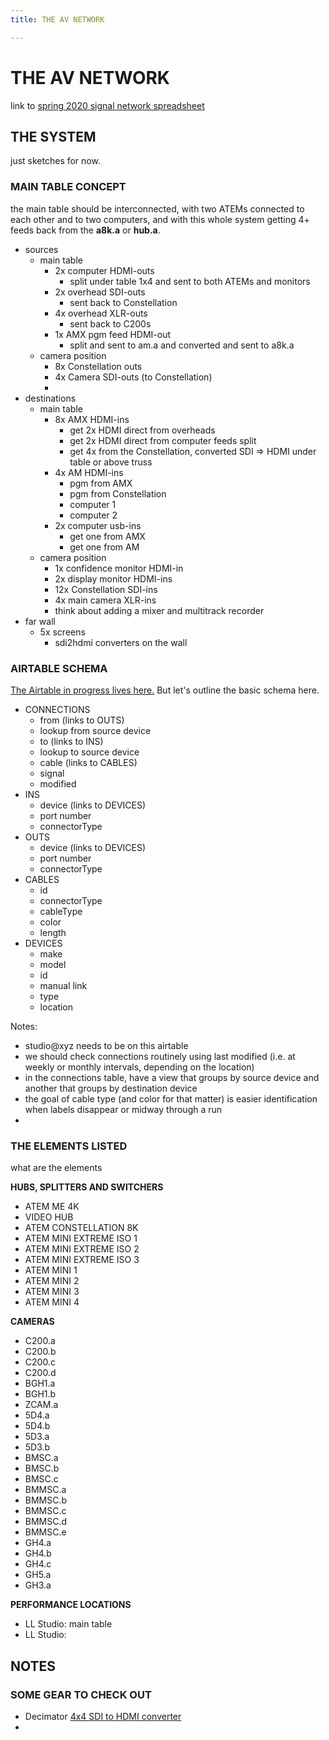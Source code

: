 ```yaml
---
title: THE AV NETWORK

---
```


# THE AV NETWORK

link to [spring 2020 signal network spreadsheet](https://docs.google.com/spreadsheets/d/1YSYOf0nkuvIaoESPbCnxT981co4_ejC0z43Y-2gGAJU/edit#gid=173972214)

## THE SYSTEM

just sketches for now. 


### MAIN TABLE CONCEPT

the main table should be interconnected, with two ATEMs connected to each other and to two computers, and with this whole system getting 4+ feeds back from the **a8k.a** or **hub.a**.

* sources
    * main table
        * 2x computer HDMI-outs
            * split under table 1x4 and sent to both ATEMs and monitors
        * 2x overhead SDI-outs
            * sent back to Constellation
        * 4x overhead XLR-outs
            * sent back to C200s
        * 1x AMX pgm feed HDMI-out
            * split and sent to am.a and converted and sent to a8k.a
    * camera position
        * 8x Constellation outs
        * 4x Camera SDI-outs (to Constellation)
        * 
* destinations
    * main table
        * 8x AMX HDMI-ins
            * get 2x HDMI direct from overheads
            * get 2x HDMI direct from computer feeds split
            * get 4x from the Constellation, converted SDI => HDMI under table or above truss
        * 4x AM HDMI-ins
            * pgm from AMX
            * pgm from Constellation
            * computer 1
            * computer 2
        * 2x computer usb-ins
            * get one from AMX
            * get one from AM
    * camera position
        * 1x confidence monitor HDMI-in
        * 2x display monitor HDMI-ins
        * 12x Constellation SDI-ins
        * 4x main camera XLR-ins
        * think about adding a mixer and multitrack recorder
* far wall
    * 5x screens
        * sdi2hdmi converters on the wall


### AIRTABLE SCHEMA

[The Airtable in progress lives here.](https://airtable.com/tblQhCyZzf5liD2tS/viwNHBYNrt5z8oM7v?blocks=hide) But let's outline the basic schema here.

* CONNECTIONS
    * from (links to OUTS)
    * lookup from source device
    * to (links to INS)
    * lookup to source device
    * cable (links to CABLES)
    * signal
    * modified
* INS
    * device (links to DEVICES)
    * port number
    * connectorType
* OUTS
    * device (links to DEVICES)
    * port number
    * connectorType
* CABLES
    * id
    * connectorType
    * cableType
    * color
    * length
* DEVICES
    * make
    * model
    * id
    * manual link
    * type
    * location

Notes:

* studio@xyz needs to be on this airtable
* we should check connections routinely using last modified (i.e. at weekly or monthly intervals, depending on the location)
* in the connections table, have a view that groups by source device and another that groups by destination device
* the goal of cable type (and color for that matter) is easier identification when labels disappear or midway through a run
* 

### THE ELEMENTS LISTED

what are the elements

**HUBS, SPLITTERS AND SWITCHERS**
* ATEM ME 4K
* VIDEO HUB
* ATEM CONSTELLATION 8K 
* ATEM MINI EXTREME ISO 1
* ATEM MINI EXTREME ISO 2
* ATEM MINI EXTREME ISO 3
* ATEM MINI 1
* ATEM MINI 2
* ATEM MINI 3
* ATEM MINI 4

**CAMERAS**
* C200.a
* C200.b
* C200.c
* C200.d
* BGH1.a
* BGH1.b
* ZCAM.a
* 5D4.a
* 5D4.b
* 5D3.a
* 5D3.b
* BMSC.a
* BMSC.b
* BMSC.c
* BMMSC.a
* BMMSC.b
* BMMSC.c
* BMMSC.d
* BMMSC.e
* GH4.a
* GH4.b
* GH4.c
* GH5.a
* GH3.a

**PERFORMANCE LOCATIONS**
* LL Studio: main table
* LL Studio: 

## NOTES


### SOME GEAR TO CHECK OUT

* Decimator [4x4 SDI to HDMI converter](https://www.decimator.com/Products/MultiViewers/DMON-4S%20MultiViewer/DMON-4S.html)
* 